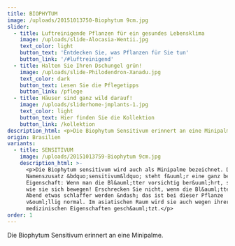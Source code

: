 ```yaml
---
title: BIOPHYTUM
image: /uploads/20151013750-Biophytum 9cm.jpg
slider:
  - title: Luftreinigende Pflanzen für ein gesundes Lebensklima
    image: /uploads/slide-Alocasia-Wentii.jpg
    text_color: light
    button_text: 'Entdecken Sie, was Pflanzen für Sie tun'
    button_link: '/#luftreinigend'
  - title: Halten Sie Ihren Dschungel grün!
    image: /uploads/slide-Philodendron-Xanadu.jpg
    text_color: dark
    button_text: Lesen Sie die Pflegetipps
    button_link: /pflege
  - title: Häuser sind ganz wild darauf!
    image: /uploads/sliderhome-jmplants-1.jpg
    text_color: light
    button_text: Hier finden Sie die Kollektion
    button_link: /kollektion
description_html: <p>Die Biophytum Sensitivum erinnert an eine Minipalme.</p>
origin: Brasilien
variants:
  - title: SENSITIVUM
    image: /uploads/20151013759-Biophytum 9cm.jpg
    description_html: >-
      <p>Die Biophytum sensitivum wird auch als Minipalme bezeichnet. Der
      Namenszusatz &bdquo;sensitivum&ldquo; steht f&uuml;r eine ganz besondere
      Eigenschaft: Wenn man die Bl&auml;tter vorsichtig ber&uuml;hrt, sieht man,
      wie sie sich bewegen! Erschrecken Sie nicht, wenn die Bl&auml;tter gegen
      Abend etwas schlaffer werden &ndash; das ist bei dieser Pflanze
      v&ouml;llig normal. Im asiatischen Raum wird sie auch wegen ihrer
      medizinischen Eigenschaften gesch&auml;tzt.</p>
order: 1
---
```



Die Biophytum Sensitivum erinnert an eine Minipalme.